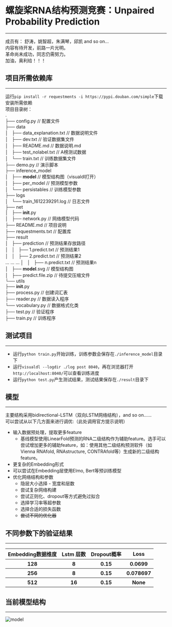 # 螺旋桨RNA结构预测竞赛：Unpaired Probability Prediction  
***
成员有： 舒涛，姚智超，朱满琴，邱凯 and so on...  
内容有待开发，前路一片光明。  
革命尚未成功，同志仍需努力。  
加油，奥利给！！！

## 项目所需依赖库
***
运行`pip install -r requestments -i https://pypi.douban.com/simple`下载安装所需依赖  
项目目录树：  
.  
├── config.py               // 配置文件  
├── data  
│   ├── data_explanation.txt                // 数据说明文件  
│   ├── dev.txt                             // 验证数据集文件  
│   ├── README.md                           // 数据说明.md  
│   ├── test_nolabel.txt                    // A榜测试数据  
│   └── train.txt                           // 训练数据集文件  
├── demo.py                 // 演示脚本  
├── inference_model  
│   ├── __model__           // 模型结构图（visualdl打开）  
│   ├── per_model           // 预测模型参数  
│   └── persistables        // 训练模型参数  
├── logs  
│   └── train_1612239291.log                // 日志文件  
├── net  
│   ├── __init__.py  
│   ├── network.py          // 网络模型代码  
├── README.md               // 项目说明  
├── requestments.txt        // 配置库  
├── result  
│   ├── prediction          // 预测结果存放路径  
│   │   ├── 1.predict.txt   // 预测结果1  
│   │   ├── 2.predict.txt   // 预测结果2  
            ...
            ...
            ...
│   │   ├── n.predict.txt   // 预测结果n  
│   ├── __model__.svg       // 模型结构图  
│   ├── predict.file.zip    // 待提交压缩文件  
└── utils  
    ├── __init__.py  
    ├── process.py          // 创建词汇表  
    ├── reader.py           // 数据读入程序  
    └── vocabulary.py       // 数据格式化类  
├── test.py                 // 验证程序  
├── train.py                // 训练程序  


## 测试项目  
***
* 运行`python train.py`开始训练，训练参数会保存在`./inference_model`目录下  
* 运行`visualdl --logdir ./log post 8040`，再在浏览器打开`http://localhost:8040/`可以查看训练进度  
* 运行`python test.py`产生测试结果，测试结果保存在`./result`目录下  

## 模型
***
主要结构采用bidirectional-LSTM（双向LSTM网络结构），and so on......  
可以尝试从以下几方面来进行调优:（此处调用官方提示说明）  
* 输入数据预处理，提取更多feature
    * 基线模型使用LinearFold预测的RNA二级结构作为辅助feature。选手可以尝试增加更多的辅助feature，如：使用其他二级结构预测软件（如Vienna RNAfold, RNAstructure, CONTRAfold等）生成新的二级结构feature。
* 更复杂的Embedding形式
* 可以尝试在Embedding层使用Elmo, Bert等预训练模型
* 优化网络结构和参数
    * 隐层大小选择 - 宽度和层数
    * 尝试复杂网络构建
    * 尝试正则化、dropout等方式避免过拟合
    * 选择学习率等超参数
    * 选择合适的损失函数
    * ~~尝试不同的优化器~~

## 不同参数下的验证结果
***
<table>
    <thead>
        <tr>
            <th>Embedding数据维度</th>
            <th>Lstm 层数</th>
            <th>Dropout概率</th>
            <th>Loss</th>
        </tr>
    </thead>
    <tbody>
        <tr>
            <th>128</th>
            <th>8</th>
            <th>0.15</th>
            <th>0.0699</th>
        </tr>
        <tr>
            <th>256</th>
            <th>8</th>
            <th>0.15</th>
            <th>0.078697</th>
        </tr>
        <tr>
            <th>512</th>
            <th>16</th>
            <th>0.15</th>
            <th>None</th>
        </tr>
    </tbody>
</table>


## 当前模型结构
***  
![model](https://github.com/NameLacker/RNA_Prediction/blob/master/result/__model__.svg)